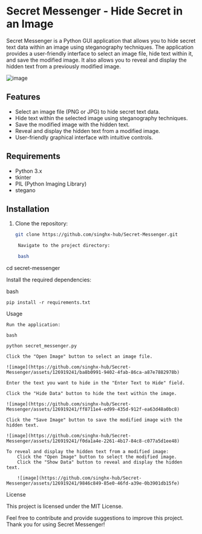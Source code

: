 # Secret Messenger - Hide Secret in an Image

Secret Messenger is a Python GUI application that allows you to hide secret text data within an image using steganography techniques.
The application provides a user-friendly interface to select an image file, hide text within it, and save the modified image. 
It also allows you to reveal and display the hidden text from a previously modified image.

![image](https://github.com/singhx-hub/Secret-Messenger/assets/126919241/e86154ce-b55d-4974-8afe-955a87257896)


## Features

- Select an image file (PNG or JPG) to hide secret text data.
- Hide text within the selected image using steganography techniques.
- Save the modified image with the hidden text.
- Reveal and display the hidden text from a modified image.
- User-friendly graphical interface with intuitive controls.

## Requirements

- Python 3.x
- tkinter
- PIL (Python Imaging Library)
- stegano

## Installation

1. Clone the repository:

   ```bash
   git clone https://github.com/singhx-hub/Secret-Messenger.git

    Navigate to the project directory:

    bash

cd secret-messenger

Install the required dependencies:

bash

    pip install -r requirements.txt

Usage

    Run the application:

    bash

    python secret_messenger.py

    Click the "Open Image" button to select an image file.
    
    ![image](https://github.com/singhx-hub/Secret-Messenger/assets/126919241/ba8b0991-9402-4fab-86ca-a87e7882978b)

    Enter the text you want to hide in the "Enter Text to Hide" field.

    Click the "Hide Data" button to hide the text within the image.
    
    ![image](https://github.com/singhx-hub/Secret-Messenger/assets/126919241/ff8711e4-ed99-435d-912f-ea63d48a0bc8)

    Click the "Save Image" button to save the modified image with the hidden text.
    
    ![image](https://github.com/singhx-hub/Secret-Messenger/assets/126919241/f0da1a4e-2261-4b17-84c8-c077a5d1ee48)

    To reveal and display the hidden text from a modified image:
        Click the "Open Image" button to select the modified image.
        Click the "Show Data" button to reveal and display the hidden text.
        
        ![image](https://github.com/singhx-hub/Secret-Messenger/assets/126919241/9846c849-85e0-46fd-a39e-0b3901db15fe)

License

This project is licensed under the MIT License.

Feel free to contribute and provide suggestions to improve this project. Thank you for using Secret Messenger!
